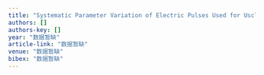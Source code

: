 ```yaml
---
title: "Systematic Parameter Variation of Electric Pulses Used for Uscle Stimulaion-an Overview"
authors: []
authors-key: []
year: "数据暂缺"
article-link: "数据暂缺"
venue: "数据暂缺"
bibex: "数据暂缺"
---
```

